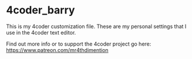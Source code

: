 # 4coder_barry
This is my 4coder customization file. These are my personal settings that I use in the 4coder text editor.

Find out more info or to support the 4coder project go here: 
https://www.patreon.com/mr4thdimention
